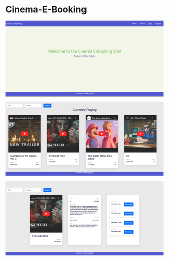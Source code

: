 # Cinema-E-Booking

![alt text](https://github.com/Crimson465/Cinema-Booking-System/blob/main/Screenshots/opening_page.png?raw=true)

![alt text](https://github.com/Crimson465/Cinema-Booking-System/blob/main/Screenshots/now_playing_list.png?raw=true)

![alt text](https://github.com/Crimson465/Cinema-Booking-System/blob/main/Screenshots/movie_summary_page.png?raw=true)
